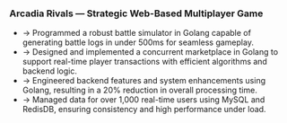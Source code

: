 ### Arcadia Rivals — Strategic Web-Based Multiplayer Game

- -> Programmed a robust battle simulator in Golang capable of generating battle logs in under 500ms for seamless gameplay.
- -> Designed and implemented a concurrent marketplace in Golang to support real-time player transactions with efficient algorithms and backend logic.
- -> Engineered backend features and system enhancements using Golang, resulting in a 20% reduction in overall processing time.
- -> Managed data for over 1,000 real-time users using MySQL and RedisDB, ensuring consistency and high performance under load.
